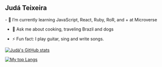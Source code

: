 <h2>Judá Teixeira</h2>
- 🌱 I’m currently learning JavaScript, React, Ruby, RoR, and + at Microverse

- 💬 Ask me about cooking, traveling Brazil and dogs

- ⚡ Fun fact: I play guitar, sing and write songs.

[![Judá's GitHub stats](https://github-readme-stats.vercel.app/api?username=mrjuda&show_icons=true&theme=dark)](https://github.com/mrjuda/github-readme-stats)

[![My top Langs](https://github-readme-stats.vercel.app/api/top-langs/?username=mrjuda&theme=dark&layout=compact)](https://github.com/mrjuda/github-readme-stats)
